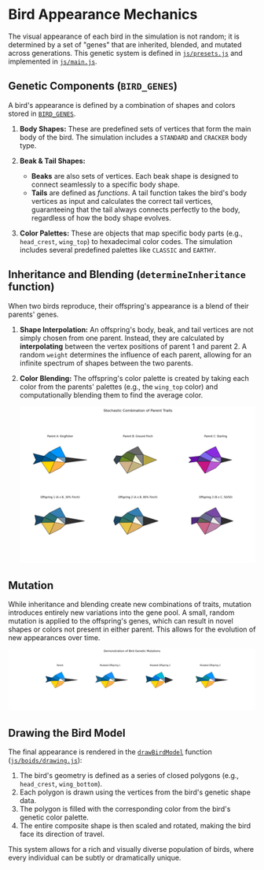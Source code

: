 # Bird Appearance Mechanics

The visual appearance of each bird in the simulation is not random; it is determined by a set of "genes" that are inherited, blended, and mutated across generations. This genetic system is defined in [`js/presets.js`](js/presets.js:99) and implemented in [`js/main.js`](js/main.js:99).

## Genetic Components (`BIRD_GENES`)

A bird's appearance is defined by a combination of shapes and colors stored in [`BIRD_GENES`](js/presets.js:99).

1.  **Body Shapes:** These are predefined sets of vertices that form the main body of the bird. The simulation includes a `STANDARD` and `CRACKER` body type.

2.  **Beak & Tail Shapes:**
    -   **Beaks** are also sets of vertices. Each beak shape is designed to connect seamlessly to a specific body shape.
    -   **Tails** are defined as *functions*. A tail function takes the bird's body vertices as input and calculates the correct tail vertices, guaranteeing that the tail always connects perfectly to the body, regardless of how the body shape evolves.

3.  **Color Palettes:** These are objects that map specific body parts (e.g., `head_crest`, `wing_top`) to hexadecimal color codes. The simulation includes several predefined palettes like `CLASSIC` and `EARTHY`.

## Inheritance and Blending (`determineInheritance` function)

When two birds reproduce, their offspring's appearance is a blend of their parents' genes.

1.  **Shape Interpolation:** An offspring's body, beak, and tail vertices are not simply chosen from one parent. Instead, they are calculated by **interpolating** between the vertex positions of parent 1 and parent 2. A random `weight` determines the influence of each parent, allowing for an infinite spectrum of shapes between the two parents.

2.  **Color Blending:** The offspring's color palette is created by taking each color from the parents' palettes (e.g., the `wing_top` color) and computationally blending them to find the average color.

    ![Heritability of appearance between two parent birds and their offspring](assets/APPEARANCE_HERITABILITY.jpeg)

## Mutation

While inheritance and blending create new combinations of traits, mutation introduces entirely new variations into the gene pool. A small, random mutation is applied to the offspring's genes, which can result in novel shapes or colors not present in either parent. This allows for the evolution of new appearances over time.

![Example of a mutation causing a new appearance](assets/APPEARANCE_MUTATION.jpeg)

## Drawing the Bird Model

The final appearance is rendered in the [`drawBirdModel`](js/boids/drawing.js:3) function ([`js/boids/drawing.js`](js/boids/drawing.js:3)):

1.  The bird's geometry is defined as a series of closed polygons (e.g., `head_crest`, `wing_bottom`).
2.  Each polygon is drawn using the vertices from the bird's genetic shape data.
3.  The polygon is filled with the corresponding color from the bird's genetic color palette.
4.  The entire composite shape is then scaled and rotated, making the bird face its direction of travel.

This system allows for a rich and visually diverse population of birds, where every individual can be subtly or dramatically unique.
